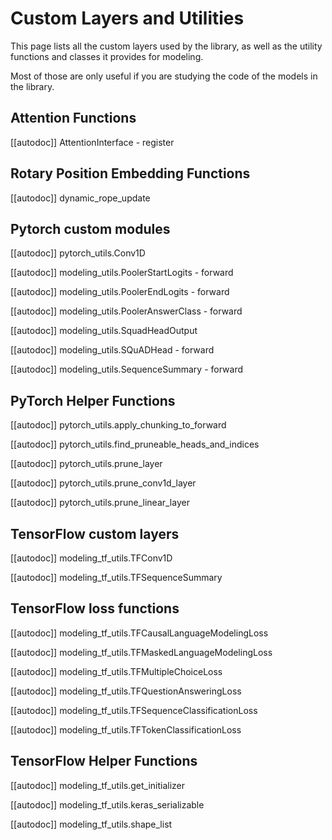 <!--Copyright 2020 The HuggingFace Team. All rights reserved.

Licensed under the Apache License, Version 2.0 (the "License"); you may not use this file except in compliance with
the License. You may obtain a copy of the License at

http://www.apache.org/licenses/LICENSE-2.0

Unless required by applicable law or agreed to in writing, software distributed under the License is distributed on
an "AS IS" BASIS, WITHOUT WARRANTIES OR CONDITIONS OF ANY KIND, either express or implied. See the License for the
specific language governing permissions and limitations under the License.

⚠️ Note that this file is in Markdown but contain specific syntax for our doc-builder (similar to MDX) that may not be
rendered properly in your Markdown viewer.

-->

# Custom Layers and Utilities

This page lists all the custom layers used by the library, as well as the utility functions and classes it provides for modeling.

Most of those are only useful if you are studying the code of the models in the library.

## Attention Functions

[[autodoc]] AttentionInterface
    - register

## Rotary Position Embedding Functions

[[autodoc]] dynamic_rope_update

## Pytorch custom modules

[[autodoc]] pytorch_utils.Conv1D

[[autodoc]] modeling_utils.PoolerStartLogits
    - forward

[[autodoc]] modeling_utils.PoolerEndLogits
    - forward

[[autodoc]] modeling_utils.PoolerAnswerClass
    - forward

[[autodoc]] modeling_utils.SquadHeadOutput

[[autodoc]] modeling_utils.SQuADHead
    - forward

[[autodoc]] modeling_utils.SequenceSummary
    - forward

## PyTorch Helper Functions

[[autodoc]] pytorch_utils.apply_chunking_to_forward

[[autodoc]] pytorch_utils.find_pruneable_heads_and_indices

[[autodoc]] pytorch_utils.prune_layer

[[autodoc]] pytorch_utils.prune_conv1d_layer

[[autodoc]] pytorch_utils.prune_linear_layer

## TensorFlow custom layers

[[autodoc]] modeling_tf_utils.TFConv1D

[[autodoc]] modeling_tf_utils.TFSequenceSummary

## TensorFlow loss functions

[[autodoc]] modeling_tf_utils.TFCausalLanguageModelingLoss

[[autodoc]] modeling_tf_utils.TFMaskedLanguageModelingLoss

[[autodoc]] modeling_tf_utils.TFMultipleChoiceLoss

[[autodoc]] modeling_tf_utils.TFQuestionAnsweringLoss

[[autodoc]] modeling_tf_utils.TFSequenceClassificationLoss

[[autodoc]] modeling_tf_utils.TFTokenClassificationLoss

## TensorFlow Helper Functions

[[autodoc]] modeling_tf_utils.get_initializer

[[autodoc]] modeling_tf_utils.keras_serializable

[[autodoc]] modeling_tf_utils.shape_list

